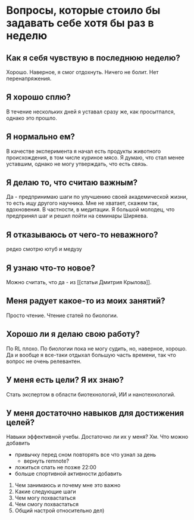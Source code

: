 # Вопросы, которые стоило бы задавать себе хотя бы раз в неделю

## Как я себя чувствую в последнюю неделю?
Хорошо. Наверное, я смог отдохнуть. Ничего не болит. Нет перенапряжения. 

## Я хорошо сплю?
В течение нескольких дней я уставал сразу же, как просытпался, однако это прошло.

## Я нормально ем?
В качестве эксперимента я начал есть продукты животного происхождения, в том числе куриное мясо. Я думаю, что стал менее уставшим, однако не могу утверждать, что есть связь.
## Я делаю то, что считаю важным?
Да - предпринимаю шаги по улучшению своей академической жизни, то есть ищу другого научника. 
Мне не хватает, скажем так, вдохновения. В частности, в медитации. Я большой молодец, что предпринял шаг и решил пойти на семинары Ширяева.

## Я отказываюсь от чего-то неважного?
редко смотрю ютуб и медузу
## Я узнаю что-то новое?
Можно считать, что да - из [[статьи Дмитрия Крылова]]. 
## Меня радует какое-то из моих занятий?
Просто чтение. Чтение статей по биологии.
## Хорошо ли я делаю свою работу?
По RL плохо. По биологии пока не могу судить, но, наверное, хорошо. Да и вообще я все-таки отдыхал большую часть времени, так что вопрос не очень релевантен.
## У меня есть цели? Я их знаю?
Стать экспертом в области биотехнологий, ИИ и нанотехнологий.
## У меня достаточно навыков для достижения целей?
Навыки эффективной учебы. Достаточно ли их у меня? Хм. Что можно добавить
- привычку перед сном повторять все что узнал за день
	- вернуть remnote?
- ложиться спать не позже 22:00
- больше спортивной активности добавить

1. Чем занимаюсь и почему мне это важно 
2. Какие следующие шаги 
3. Чем могу похвастаться 
4. Чем смогу похвастаться 
5. Общий настрой относительно дел) 